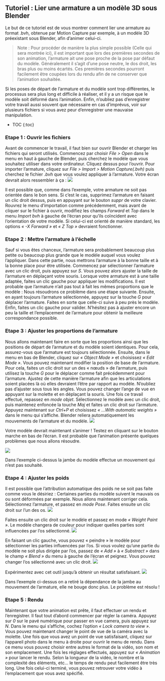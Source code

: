 


## Tutoriel : Lier une armature a un modèle 3D sous Blender

 Le but de ce tutoriel est de vous montrer comment lier une armature au format .bvh, obtenue par Motion Capture par exemple, à un modèle 3D préexistant sous Blender, afin d’animer celui-ci.
 
>Note : Pour procéder de manière la plus simple possible (Celle qui sera montrée ici), il est important que lors des premières secondes de son animation, l’armature ait une pose proche de la pose par défaut du modèle. Généralement il s’agit d’une pose neutre, le dos droit, les bras plus ou moins écartés. Ces premières secondes pourront facilement être coupées lors du rendu afin de ne conserver que l’animation souhaitée.

Si les poses de départ de l’armature et du modèle sont trop différentes, le processus sera plus long et difficile à réaliser, et il y a un risque que le modèle soit déformé dans l’animation.
Enfin, n’oubliez pas d’enregistrer votre travail aussi souvent que nécessaire en cas d’imprévus, voir sur plusieurs fichiers si vous avez peur d’enregistrer une mauvaise manipulation.

* TOC
{:toc}


### Etape 1 : Ouvrir les fichiers
Avant de commencer le travail, il faut bien sur ouvrir Blender et charger les fichiers qui seront utilisés.
Commencez par choisir *File > Open* dans le menu en haut à gauche de Blender, puis cherchez le modèle que vous souhaitez utiliser dans votre ordinateur. Cliquez dessus pour l’ouvrir.
Pour importer l’armature, cliquez sur *File > Import > Motion Capture(.bvh)* puis cherchez le fichier *.bvh* que vous voulez appliquer à l’armature.
Votre écran devrait alors ressembler à ça :
![](http://img4.hostingpics.net/pics/513724tuto38.png)

Il est possible que, comme dans l’exemple, votre armature ne soit pas orientée dans le bon sens. Si c’est le cas, supprimez l’armature en faisant un clic droit dessus, puis en appuyant sur le bouton *suppr* de votre clavier. Rouvrez le menu d’importation comme précédemment, mais avant de cliquer sur le fichier à ouvrir, modifiez les champs *Forward* et *Top* dans le menu *Import bvh* à gauche de l’écran pour qu’ils coïncident avec l’orientation de votre modèle. Si celui-ci est orienté de manière standard, les options *« -X Forward »* et *« Z Top »* devraient fonctionner.

### Etape 2 : Mettre l’armature à l’échelle
Sauf si vous êtes chanceux, l’armature sera probablement beaucoup plus petite ou beaucoup plus grande que le modèle auquel vous voulez l’appliquer. Dans cette partie, nous mettrons l’armature à la bonne taille et à la bonne place pour être utilisée.
Commencez par sélectionner l’armature avec un clic droit, puis appuyez sur *S*. Vous pouvez alors ajuster la taille de l’armature en déplaçant votre souris. Lorsque votre armature est à une taille adaptée, faites un clic gauche pour appliquer les modifications.
Il est probable que l’armature n’ait pas tout à fait les mêmes proportions que le modèle : Nous résoudrons ce problème dans une étape suivante.
Ensuite, en ayant toujours l’armature sélectionnée, appuyez sur la touche *G* pour déplacer l’armature. Faites en sorte que celle-ci suive à peu près le modèle. Enfin, faites un clic gauche pour valider. N’hésitez pas à ajuster encore un peu la taille et l’emplacement de l’armature pour obtenir la meilleure correspondance possible.

### Etape 3 : Ajuster les proportions de l’armature
Nous allons maintenant faire en sorte que les proportions ainsi que les positions de départ de l’armature et du modèle soient identiques.
Pour cela, assurez-vous que l’armature est toujours sélectionnée. Ensuite, dans le menu en bas de Blender, cliquez sur *« Object Mode »* et choisissez *« Edit Mode »*.
Vous pouvez maintenant modifier la position de base de l’armature.
Pour cela, faites un clic droit sur un des « nœuds » de l’armature, puis utilisez la touche *G* pour le déplacer comme fait précédemment pour l’armature. Ajustez de cette manière l’armature afin que les articulations soient placées là où elles devraient l’être par rapport au modèle. N’oubliez pas d’ajuster sous tous les angles. Vous pouvez changer l’ange de vue en appuyant sur la molette et en déplaçant la souris.
Une fois ce travail effectué, repassez en *mode objet*. Sélectionnez le modèle avec un clic droit, puis maintenez enfoncée la touche *Maj* et faites un clic droit sur l’armature. Appuyez maintenant sur *Ctrl+P* et choisissez *« …With automatic weights »* dans le menu qui s’affiche. Blender reliera automatiquement les mouvements de l’armature et du modèle.
![](http://img4.hostingpics.net/pics/472299tuto39.png)

Votre modèle devrait maintenant s’animer ! Testez en cliquant sur le bouton marche en bas de l’écran. Il est probable que l’animation présente quelques problèmes que nous allons résoudre.

![](http://img4.hostingpics.net/pics/175576tuto40.png)

Dans l’exemple ci-dessus la jambe du modèle effectue un mouvement qui n’est pas souhaité.

### Etape 4 : Ajuster les poids
Il est possible que l’attribution automatique des poids ne se soit pas faite comme vous le désiriez : Certaines parties du modèle suivent le mauvais os ou sont déformées par exemple.
Nous allons maintenant corriger cela.
Sélectionnez l’armature, et passez en *mode Pose*. Faites ensuite un clic droit sur l’un des os.
![](http://img4.hostingpics.net/pics/985758tuto41.png)

Faites ensuite un clic droit sur le modèle et passez en mode *« Weight Paint »*. Le modèle changera de couleur pour indiquer quelles parties sont influencées par l’os sélectionné. 
![](http://img4.hostingpics.net/pics/186915tuto42.png)

En faisant un clic gauche, vous pouvez « peindre » le modèle pour sélectionner les parties influencées par l’os. Si vous voulez qu’une partie du modèle ne soit plus dirigée par l’os, passez de *« Add »* à *« Substract »* dans le champ *« Blend »* du menu à gauche de l’écran et peignez. Vous pouvez changer l’os sélectionné avec un clic droit.
![](http://img4.hostingpics.net/pics/897664tuto43.png)

Expérimentez avec cet outil jusqu’à obtenir un résultat satisfaisant.
![](http://img4.hostingpics.net/pics/993045tuto44.png)

Dans l’exemple ci-dessus on a retiré la dépendance de la jambe au mouvement de l’armature, elle ne bouge donc plus. Le problème est résolu !

### Etape 5 : Rendu
Maintenant que votre animation est prête, il faut effectuer un rendu et l’enregistrer.
Il faut tout d’abord commencer par régler la caméra. Appuyez sur *0* sur le pavé numérique pour passer en vue camera, puis appuyez sur *N*. Dans le menu qui s’affiche, cochez l’option *« Lock camera to view »*. Vous pouvez maintenant changer le point de vue de la caméra avec la molette.
Une fois que vous avez un point de vue satisfaisant, cliquez sur l’appareil photo dans le menu à droite pour ouvrir le menu de rendu. Dans ce menu vous pouvez choisir entre autres le format de la vidéo, son nom et son emplacement. Une fois les réglages effectués, appuyez sur  *« Animation »* pour lancer le rendu.
Selon la longueur de la vidéo, le nombre et la complexité des éléments, etc… le temps de rendu peut facilement être très long. Une fois celui-ci terminé, vous pouvez retrouver votre vidéo à l’emplacement que vous avez spécifié.


